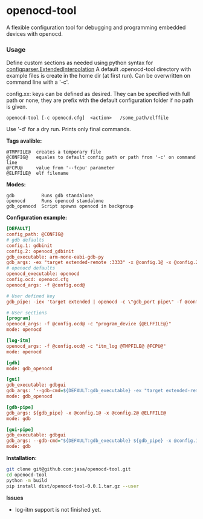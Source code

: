 # openocd-tool
A flexible configuration tool for debugging and programming embedded devices with openocd.

### Usage
Define custom sections as needed using python syntax for [configparser.ExtendedInterpolation](https://docs.python.org/3/library/configparser.html)
A default .openocd-tool directory with example files is create in the home dir (at first run). Can be overwritten on command line with a '-c'.

config.xx: keys can be defined as desired. They can be specified with full path or none, they are prefix with the default configuration folder if no path is given.

`openocd-tool [-c openocd.cfg]  <action>   /some_path/elffile`

Use '-d' for a dry run. Prints only final commands.

**Tags avalible:**
```
@TMPFILE@  creates a temporary file
@CONFIG@   equales to default config path or path from '-c' on command line
@FCPU@     value from '--fcpu' parameter
@ELFFILE@  elf filename
```
**Modes:**
```
gdb          Runs gdb standalone
openocd      Runs openocd standalone
gdb_openocd  Script spawns openocd in backgroup
```

**Configuration example:**
```ini
[DEFAULT]
config_path: @CONFIG@
# gdb defaults
config.1: gdbinit
config.2: openocd_gdbinit
gdb_executable: arm-none-eabi-gdb-py
gdb_args: -ex "target extended-remote :3333" -x @config.1@ -x @config.2@ @ELFFILE@
# openocd defaults
openocd_executable: openocd
config.ocd: openocd.cfg
openocd_args: -f @config.ocd@

# User defined key
gdb_pipe: -iex 'target extended | openocd -c \"gdb_port pipe\" -f @config.ocd@'

# User sections
[program]
openocd_args: -f @config.ocd@ -c "program_device {@ELFFILE@}"
mode: openocd

[log-itm]
openocd_args: -f @config.ocd@ -c "itm_log @TMPFILE@ @FCPU@"
mode: openocd

[gdb]
mode: gdb_openocd

[gui]
gdb_executable: gdbgui
gdb_args: '--gdb-cmd=${DEFAULT:gdb_executable} -ex "target extended-remote :3333" -x @config.1@ -x @config.2@ @ELFFILE@'
mode: gdb_openocd

[gdb-pipe]
gdb_args: ${gdb_pipe} -x @config.1@ -x @config.2@ @ELFFILE@
mode: gdb

[gui-pipe]
gdb_executable: gdbgui
gdb_args: --gdb-cmd="${DEFAULT:gdb_executable} ${gdb_pipe} -x @config.1@ -x @config.2@ @ELFFILE@"
mode: gdb
```

**Installation:**

```sh
git clone git@github.com:jasa/openocd-tool.git
cd openocd-tool
python -m build
pip install dist/openocd-tool-0.0.1.tar.gz --user
```

**Issues**
* log-itm support is not finished yet.

